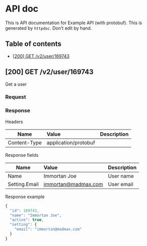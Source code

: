 # API doc

This is API documentation for Example API (with protobuf). This is generated by `httpdoc`. Don't edit by hand.

## Table of contents

- [[200] GET /v2/user/169743](#200-get-v2user169743)


## [200] GET /v2/user/169743

Get a user

### Request









### Response

Headers

| Name  | Value  | Description |
| ----- | :----- | :--------- |
| Content-Type | application/protobuf |  |



Response fields

| Name  | Value  | Description |
| ----- | :----- | :--------- |
| Name | Immortan Joe | User name |
| Setting.Email | immortan@madmax.com | User email |



Response example

```javascript
{
  "id": 169743,
  "name": "Immortan Joe",
  "active": true,
  "setting": {
    "email": "immortan@madmax.com"
  }
}

```


